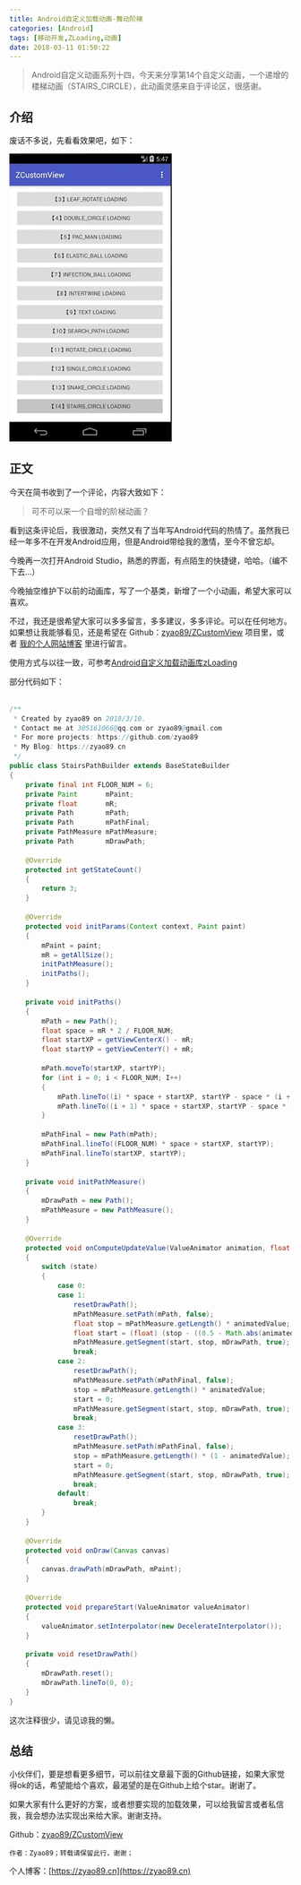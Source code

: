 ```yaml
---
title: Android自定义加载动画-舞动阶梯
categories: [Android]
tags: [移动开发,ZLoading,动画]
date: 2018-03-11 01:50:22
---
```


> Android自定义动画系列十四，今天来分享第14个自定义动画，一个递增的楼梯动画（STAIRS_CIRCLE），此动画灵感来自于评论区，很感谢。

## 介绍

废话不多说，先看看效果吧，如下：

![系列十四.gif](img1.gif)

## 正文

今天在简书收到了一个评论，内容大致如下：
> 可不可以来一个自增的阶梯动画？

看到这条评论后，我很激动，突然又有了当年写Android代码的热情了。虽然我已经一年多不在开发Android应用，但是Android带给我的激情，至今不曾忘却。

今晚再一次打开Android Studio，熟悉的界面，有点陌生的快捷键，哈哈。（编不下去...）

今晚抽空维护下以前的动画库，写了一个基类，新增了一个小动画，希望大家可以喜欢。

不过，我还是很希望大家可以多多留言，多多建议，多多评论。可以在任何地方。如果想让我能够看见，还是希望在 Github：[zyao89/ZCustomView](https://github.com/zyao89/ZCustomView) 项目里，或者 [我的个人网站博客](https://zyao89.cn) 里进行留言。

使用方式与以往一致，可参考[Android自定义加载动画库zLoading](../Android自定义加载动画库zLoading/README.md)

部分代码如下：

```java

/**
 * Created by zyao89 on 2018/3/10.
 * Contact me at 305161066@qq.com or zyao89@gmail.com
 * For more projects: https://github.com/zyao89
 * My Blog: https://zyao89.cn
 */
public class StairsPathBuilder extends BaseStateBuilder
{
    private final int FLOOR_NUM = 6;
    private Paint       mPaint;
    private float       mR;
    private Path        mPath;
    private Path        mPathFinal;
    private PathMeasure mPathMeasure;
    private Path        mDrawPath;

    @Override
    protected int getStateCount()
    {
        return 3;
    }

    @Override
    protected void initParams(Context context, Paint paint)
    {
        mPaint = paint;
        mR = getAllSize();
        initPathMeasure();
        initPaths();
    }

    private void initPaths()
    {
        mPath = new Path();
        float space = mR * 2 / FLOOR_NUM;
        float startXP = getViewCenterX() - mR;
        float startYP = getViewCenterY() + mR;

        mPath.moveTo(startXP, startYP);
        for (int i = 0; i < FLOOR_NUM; I++)
        {
            mPath.lineTo((i) * space + startXP, startYP - space * (i + 1));
            mPath.lineTo((i + 1) * space + startXP, startYP - space * (i + 1));
        }

        mPathFinal = new Path(mPath);
        mPathFinal.lineTo((FLOOR_NUM) * space + startXP, startYP);
        mPathFinal.lineTo(startXP, startYP);
    }

    private void initPathMeasure()
    {
        mDrawPath = new Path();
        mPathMeasure = new PathMeasure();
    }

    @Override
    protected void onComputeUpdateValue(ValueAnimator animation, float animatedValue, int state)
    {
        switch (state)
        {
            case 0:
            case 1:
                resetDrawPath();
                mPathMeasure.setPath(mPath, false);
                float stop = mPathMeasure.getLength() * animatedValue;
                float start = (float) (stop - ((0.5 - Math.abs(animatedValue - 0.5)) * 200f));
                mPathMeasure.getSegment(start, stop, mDrawPath, true);
                break;
            case 2:
                resetDrawPath();
                mPathMeasure.setPath(mPathFinal, false);
                stop = mPathMeasure.getLength() * animatedValue;
                start = 0;
                mPathMeasure.getSegment(start, stop, mDrawPath, true);
                break;
            case 3:
                resetDrawPath();
                mPathMeasure.setPath(mPathFinal, false);
                stop = mPathMeasure.getLength() * (1 - animatedValue);
                start = 0;
                mPathMeasure.getSegment(start, stop, mDrawPath, true);
                break;
            default:
                break;
        }
    }

    @Override
    protected void onDraw(Canvas canvas)
    {
        canvas.drawPath(mDrawPath, mPaint);
    }

    @Override
    protected void prepareStart(ValueAnimator valueAnimator)
    {
        valueAnimator.setInterpolator(new DecelerateInterpolator());
    }

    private void resetDrawPath()
    {
        mDrawPath.reset();
        mDrawPath.lineTo(0, 0);
    }
}
```

这次注释很少，请见谅我的懒。

## 总结

小伙伴们，要是想看更多细节，可以前往文章最下面的Github链接，如果大家觉得ok的话，希望能给个喜欢，最渴望的是在Github上给个star。谢谢了。

如果大家有什么更好的方案，或者想要实现的加载效果，可以给我留言或者私信我，我会想办法实现出来给大家。谢谢支持。

Github：[zyao89/ZCustomView](https://github.com/zyao89/ZCustomView)

`作者：Zyao89；转载请保留此行，谢谢；`

个人博客：[https://zyao89.cn](https://zyao89.cn)
